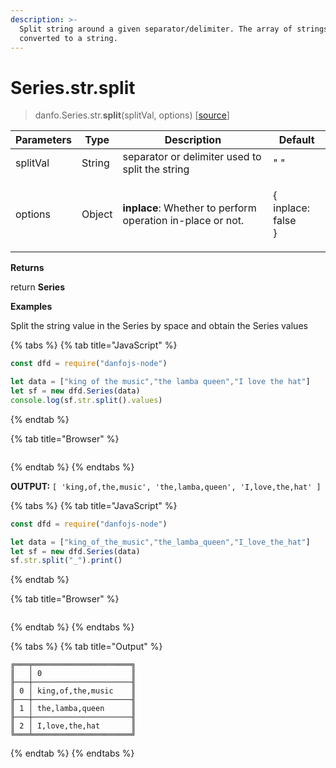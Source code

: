 ```yaml
---
description: >-
  Split string around a given separator/delimiter. The array of strings are then
  converted to a string.
---
```


# Series.str.split

> danfo.Series.str.**split**(splitVal, options) \[[source](https://github.com/opensource9ja/danfojs/blob/e25010c26d9c423412613d820015a48ad03d5c6d/danfojs-node/src/core/strings.js#L553)]

| Parameters | Type   | Description                                                | Default                         |
| ---------- | ------ | ---------------------------------------------------------- | ------------------------------- |
| splitVal   | String | separator or delimiter used to split the string            | " "                             |
| options    | Object | **inplace**: Whether to perform operation in-place or not. | <p>{<br>inplace: false<br>}</p> |

**Returns**

&#x20;                     return **Series**

**Examples**

Split the string value in the Series by space and obtain the Series values

{% tabs %}
{% tab title="JavaScript" %}
```javascript
const dfd = require("danfojs-node")

let data = ["king of the music","the lamba queen","I love the hat"]
let sf = new dfd.Series(data)
console.log(sf.str.split().values)
```
{% endtab %}

{% tab title="Browser" %}
```
```
{% endtab %}
{% endtabs %}

**OUTPUT:**     `[ 'king,of,the,music', 'the,lamba,queen', 'I,love,the,hat' ]`

{% tabs %}
{% tab title="JavaScript" %}
```javascript
const dfd = require("danfojs-node")

let data = ["king_of_the_music","the_lamba_queen","I_love_the_hat"]
let sf = new dfd.Series(data)
sf.str.split("_").print()
```
{% endtab %}

{% tab title="Browser" %}
```
```
{% endtab %}
{% endtabs %}

{% tabs %}
{% tab title="Output" %}
```
╔═══╤══════════════════════╗
║   │ 0                    ║
╟───┼──────────────────────╢
║ 0 │ king,of,the,music    ║
╟───┼──────────────────────╢
║ 1 │ the,lamba,queen      ║
╟───┼──────────────────────╢
║ 2 │ I,love,the,hat       ║
╚═══╧══════════════════════╝
```
{% endtab %}
{% endtabs %}
